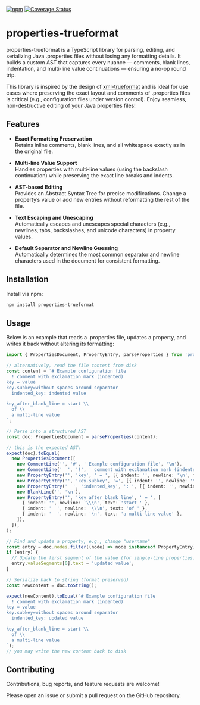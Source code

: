 [![npm](https://img.shields.io/npm/v/properties-trueformat)](https://www.npmjs.com/package/properties-trueformat)
[![Coverage Status](https://coveralls.io/repos/github/daniel-sc/properties-trueformat/badge.svg?branch=main)](https://coveralls.io/github/daniel-sc/properties-trueformat?branch=main)

# properties-trueformat

properties-trueformat is a TypeScript library for parsing, editing, and serializing Java .properties files without losing any formatting details.
It builds a custom AST that captures every nuance — comments, blank lines, indentation, and multi-line value continuations — ensuring a no-op round trip.

This library is inspired by the design of [xml-trueformat](https://github.com/daniel-sc/xml-trueformat) and is ideal for use cases where preserving the exact layout and comments of .properties files is critical (e.g., configuration files under version control).
Enjoy seamless, non-destructive editing of your Java properties files!

## Features

- **Exact Formatting Preservation** \
  Retains inline comments, blank lines, and all whitespace exactly as in the original file.

- **Multi-line Value Support** \
  Handles properties with multi-line values (using the backslash continuation) while preserving the exact line breaks and indents.

- **AST-based Editing** \
  Provides an Abstract Syntax Tree for precise modifications. Change a property’s value or add new entries without reformatting the rest of the file.

- **Text Escaping and Unescaping** \
  Automatically escapes and unescapes special characters (e.g., newlines, tabs, backslashes, and unicode characters) in property values.

- **Default Separator and Newline Guessing** \
  Automatically determines the most common separator and newline characters used in the document for consistent formatting.

## Installation

Install via npm:

```bash
npm install properties-trueformat
```

## Usage

Below is an example that reads a .properties file, updates a property, and writes it back without altering its formatting:

```ts
import { PropertiesDocument, PropertyEntry, parseProperties } from 'properties-trueformat';

// alternatively, read the file content from disk
const content = `# Example configuration file
  ! comment with exclamation mark (indented)
key = value
key.subkey=without spaces around separator
  indented_key: indented value

key_after_blank_line = start \\
  of \\
  a multi-line value
`;

// Parse into a structured AST
const doc: PropertiesDocument = parseProperties(content);

// this is the expected AST:
expect(doc).toEqual(
  new PropertiesDocument([
    new CommentLine('', '#', ' Example configuration file', '\n'),
    new CommentLine('  ', '!', ' comment with exclamation mark (indented)', '\n'),
    new PropertyEntry('', 'key', ' = ', [{ indent: '', newline: '\n', text: 'value' }]),
    new PropertyEntry('', 'key.subkey', '=', [{ indent: '', newline: '\n', text: 'without spaces around separator' }]),
    new PropertyEntry('  ', 'indented_key', ': ', [{ indent: '', newline: '\n', text: 'indented value' }]),
    new BlankLine('', '\n'),
    new PropertyEntry('', 'key_after_blank_line', ' = ', [
      { indent: '', newline: '\\\n', text: 'start ' },
      { indent: '  ', newline: '\\\n', text: 'of ' },
      { indent: '  ', newline: '\n', text: 'a multi-line value' },
    ]),
  ]),
);

// Find and update a property, e.g., change "username"
const entry = doc.nodes.filter((node) => node instanceof PropertyEntry).find((node) => node.key === 'indented_key');
if (entry) {
  // Update the first segment of the value (for single-line properties)
  entry.valueSegments[0].text = 'updated value';
}

// Serialize back to string (format preserved)
const newContent = doc.toString();

expect(newContent).toEqual(`# Example configuration file
  ! comment with exclamation mark (indented)
key = value
key.subkey=without spaces around separator
  indented_key: updated value

key_after_blank_line = start \\
  of \\
  a multi-line value
`);
// you may write the new content back to disk
```

## Contributing

Contributions, bug reports, and feature requests are welcome!

Please open an issue or submit a pull request on the GitHub repository.
